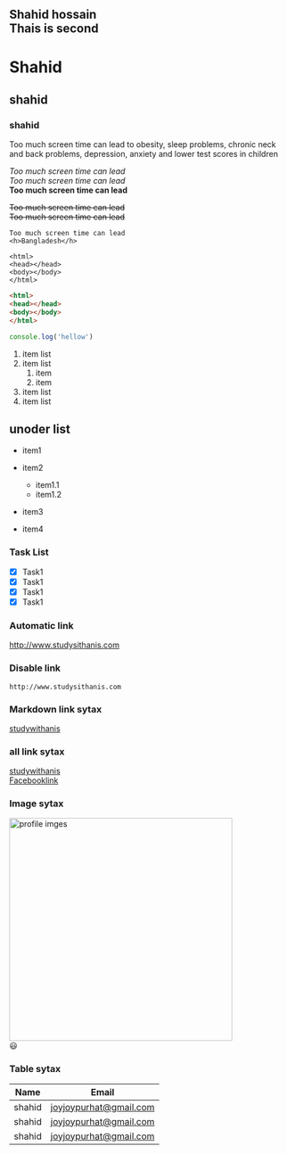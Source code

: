 <!--markdown tutorial-->
Shahid hossain  
Thais is second
---
# Shahid
## shahid
### shahid

<p>Too much screen time can lead to obesity, sleep problems, chronic neck and back problems, depression, anxiety and lower test scores in children</p>

<i>Too much screen time can lead </i>  
_Too much screen time can lead_  
__Too much screen time can lead__

<del>Too much screen time can lead</del>  
~~Too much screen time can lead~~

`Too much screen time can lead`  
`<h>Bangladesh</h>`
```
<html>
<head></head>
<body></body>
</html>

```
```html
<html>
<head></head>
<body></body>
</html>

```
```javascript
console.log('hellow')

```
1. item list  
1. item list 
   1. item   
   2. item   
1. item list 
1. item list  

## unoder list  
- item1
- item2  
   - item1.1  
    - item1.2

- item3
- item4  
### Task List
- [x] Task1  
- [x] Task1  
- [x] Task1  
- [x] Task1  
### Automatic link  
http://www.studysithanis.com    

### Disable link  
`http://www.studysithanis.com `  

### Markdown link sytax   
[studywithanis](http://www.studysithanis.com )  

### all link sytax   
[studywithanis][websitelink]  
[Facebooklink][websitelink]

### Image sytax  
 <!-- ![profile](./WEATHER-APP/images/clear.png) -->

<img src="./WEATHER-APP/images/clear.png" width="400" title="profile imges"/> </br>
😃


### Table sytax    
|Name| Email|  
|---|---  
|shahid|joyjoypurhat@gmail.com|  
|shahid|joyjoypurhat@gmail.com|  
|shahid|joyjoypurhat@gmail.com|  

<!-- all link is here -->
[websitelink]:http://www.studysithanis.com 
[Facebooklink]:http://www.facebook.com 





